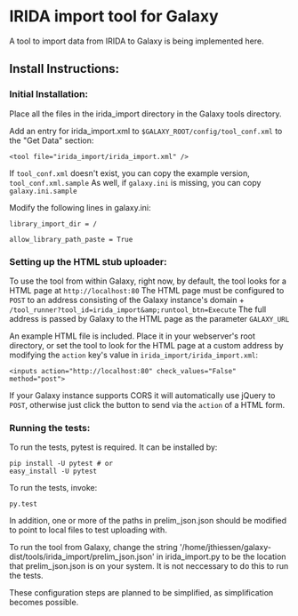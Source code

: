 IRIDA import tool for Galaxy
============================

A tool to import data from IRIDA to Galaxy is being implemented here.

Install Instructions:
---------------------

### Initial Installation:

Place all the files in the irida_import directory in the Galaxy tools directory.

Add an entry for irida_import.xml to `$GALAXY_ROOT/config/tool_conf.xml` to the "Get Data" section:
```
<tool file="irida_import/irida_import.xml" />
```
If `tool_conf.xml` doesn't exist, you can copy the example version, `tool_conf.xml.sample`
As well, if `galaxy.ini` is missing, you can copy `galaxy.ini.sample`

Modify the following lines in galaxy.ini:
```
library_import_dir = /
```
```
allow_library_path_paste = True
```

### Setting up the HTML stub uploader:

To use the tool from within Galaxy, right now, by default, the tool looks for a HTML page at `http://localhost:80`
The HTML page must be configured to `POST` to an address consisting of the Galaxy instance's domain + `/tool_runner?tool_id=irida_import&amp;runtool_btn=Execute` The full address is passed by Galaxy to the HTML page as the parameter `GALAXY_URL`

An example HTML file is included. Place it in your webserver's root directory, or set the tool to look for the HTML page at a custom address by modifying the `action` key's value in `irida_import/irida_import.xml`:

```
<inputs action="http://localhost:80" check_values="False" method="post">
```

If your Galaxy instance supports CORS it will automatically use jQuery to `POST`, otherwise just click the button to send via the `action` of a HTML form.


### Running the tests:

To run the tests, pytest is required.
It can be installed by:

```
pip install -U pytest # or
easy_install -U pytest
```

To run the tests, invoke:
```
py.test
```

In addition, one or more of the paths in prelim_json.json should be modified to point to local files to test uploading with. 


To run the tool from Galaxy, change the string '/home/jthiessen/galaxy-dist/tools/irida_import/prelim_json.json' in irida_import.py to be the location that prelim_json.json is on your system. It is not neccessary to do this to run the tests. 


These configuration steps are planned to be simplified, as simplification becomes possible.

